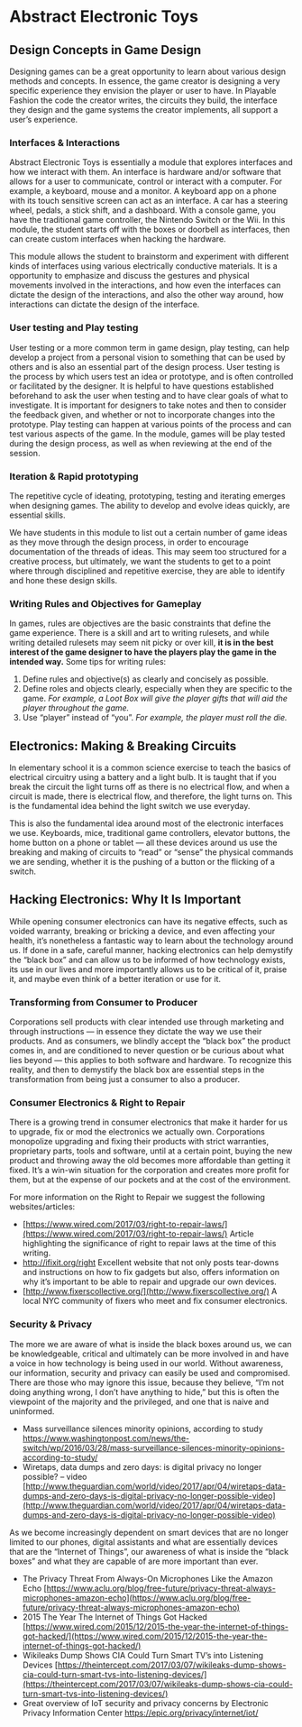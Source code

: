 # Abstract Electronic Toys

## Design Concepts in Game Design
Designing games can be a great opportunity to learn about various design methods and concepts. In essence, the game creator is designing a very specific experience they envision the player or user to have. In Playable Fashion the code the creator writes, the circuits they build, the interface they design and the game systems the creator implements, all support a user’s experience. 

### Interfaces & Interactions
Abstract Electronic Toys is essentially a module that explores interfaces and how we interact with them. An interface is hardware and/or software that allows for a user to communicate, control or interact with a computer. For example, a keyboard, mouse and a monitor. A keyboard app on a phone with its touch sensitive screen can act as an interface. A car has a steering wheel, pedals, a stick shift, and a dashboard. With a console game, you have the traditional game controller, the Nintendo Switch or the Wii. In this module, the student starts off with the boxes or doorbell as interfaces, then can create custom interfaces when hacking the hardware. 

This module allows the student to brainstorm and experiment with different kinds of interfaces using various electrically conductive materials. It is a opportunity to emphasize and discuss the gestures and physical movements involved in the interactions, and how even the interfaces can dictate the design of the interactions, and also the other way around, how interactions can dictate the design of the interface. 

### User testing and Play testing
User testing or a more common term in game design, play testing, can help develop a project from a personal vision to something that can be used by others and is also an essential part of the design process. User testing is the process by which users test an idea or prototype, and is often controlled or facilitated by the designer. It is helpful to have questions established beforehand to ask the user when testing and to have clear goals of what to investigate. It is important for designers to take notes and then to consider the feedback given, and whether or not to incorporate changes into the prototype.  Play testing can happen at various points of the process and can test various aspects of the game. In the module, games will be play tested during the design process, as well as when reviewing at the end of the session. 

### Iteration & Rapid prototyping
The repetitive cycle of ideating, prototyping, testing and iterating emerges when designing games. The ability to develop and evolve ideas quickly, are essential skills. 

We have students in this module to list out a certain number of game ideas as they move through the design process, in order to encourage documentation of the threads of ideas. This may seem too structured for a creative process, but ultimately, we want the students to get to a point where through disciplined and repetitive exercise, they are able to identify and hone these design skills.  

### Writing Rules and Objectives for Gameplay
In games, rules are objectives are the basic constraints that define the game experience. There is a skill and art to writing rulesets, and while writing detailed rulesets may seem nit picky or over kill, **it is in the best interest of the game designer to have the players play the game in the intended way.**  Some tips for writing rules: 

1. Define rules and objective(s) as clearly and concisely as possible. 
2. Define roles and objects clearly, especially when they are specific to the game. *For example, a Loot Box will give the player gifts that will aid the player throughout the game.* 
3. Use “player” instead of “you”. *For example, the player must roll the die.* 

## Electronics: Making & Breaking Circuits

In elementary school it is a common science exercise to teach the basics of electrical circuitry using a battery and a light bulb. It is taught that if you break the circuit the light turns off as there is no electrical flow, and when a circuit is made, there is electrical flow, and therefore, the light turns on. This is the fundamental idea behind the light switch we use everyday. 

This is also the fundamental idea around most of the electronic interfaces we use. Keyboards, mice, traditional game controllers, elevator buttons, the home button on a phone or tablet — all these devices around us use the breaking and making of circuits to “read” or “sense” the physical commands we are sending, whether it is the pushing of a button or the flicking of a switch. 


## Hacking Electronics: Why It Is Important
While opening consumer electronics can have its negative effects, such as voided warranty, breaking or bricking a device, and even affecting your health, it’s nonetheless a fantastic way to learn about the technology around us. If done in a safe, careful manner, hacking electronics can help demystify the “black box” and can allow us to be informed of how technology exists, its use in our lives and more importantly allows us to be critical of it, praise it, and maybe even think of a better iteration or use for it.

### Transforming from Consumer to Producer
Corporations sell products with clear intended use through marketing and through instructions — in essence they dictate the way we use their products. And as consumers, we blindly accept the “black box” the product comes in, and are conditioned to never question or be curious about what lies beyond — this applies to both software and hardware. To recognize this reality, and then to demystify the black box are essential steps in the transformation from being just a consumer to also a producer. 

### Consumer Electronics & Right to Repair
There is a growing trend in consumer electronics that make it harder for us to upgrade, fix or mod the electronics we actually own. Corporations monopolize upgrading and fixing their products with strict warranties, proprietary parts, tools and software, until at a certain point, buying the new product and throwing away the old becomes more affordable than getting it fixed. It’s a win-win situation for the corporation and creates more profit for them, but at the expense of our pockets and at the cost of the environment. 

For more information on the Right to Repair we suggest the following websites/articles: 

- [https://www.wired.com/2017/03/right-to-repair-laws/](https://www.wired.com/2017/03/right-to-repair-laws/) Article highlighting the significance of right to repair laws at the time of this writing. 
- http://ifixit.org/right Excellent website that not only posts tear-downs and instructions on how to fix gadgets but also, offers information on why it’s important to be able to repair and upgrade our own devices. 
- [http://www.fixerscollective.org/](http://www.fixerscollective.org/) A local NYC community of fixers who meet and fix consumer electronics. 

### Security & Privacy
The more we are aware of what is inside the black boxes around us, we can be knowledgeable, critical and ultimately can be more involved in and have a voice in how technology is being used in our world. Without awareness, our information, security and privacy can easily be used and compromised. There are those who may ignore this issue, because they believe, “I’m not doing anything wrong, I don’t have anything to hide,” but this is often the viewpoint of the majority and the privileged, and one that is naive and uninformed. 

- Mass surveillance silences minority opinions, according to study [https://www.washingtonpost.com/news/the-switch/wp/2016/03/28/mass-surveillance-silences-minority-opinions-according-to-study/ ](https://www.washingtonpost.com/news/the-switch/wp/2016/03/28/mass-surveillance-silences-minority-opinions-according-to-study/ )
- Wiretaps, data dumps and zero days: is digital privacy no longer possible? – video [http://www.theguardian.com/world/video/2017/apr/04/wiretaps-data-dumps-and-zero-days-is-digital-privacy-no-longer-possible-video](http://www.theguardian.com/world/video/2017/apr/04/wiretaps-data-dumps-and-zero-days-is-digital-privacy-no-longer-possible-video)

As we become increasingly dependent on smart devices that are no longer limited to our phones, digital assistants and what are essentially devices that are the “Internet of Things”, our awareness of what is inside the “black boxes” and what they are capable of are more important than ever.  

- The Privacy Threat From Always-On Microphones Like the Amazon Echo [https://www.aclu.org/blog/free-future/privacy-threat-always-microphones-amazon-echo](https://www.aclu.org/blog/free-future/privacy-threat-always-microphones-amazon-echo)
- 2015 The Year The Internet of Things Got Hacked [https://www.wired.com/2015/12/2015-the-year-the-internet-of-things-got-hacked/](https://www.wired.com/2015/12/2015-the-year-the-internet-of-things-got-hacked/)
- Wikileaks Dump Shows CIA Could Turn Smart TV’s into Listening Devices [https://theintercept.com/2017/03/07/wikileaks-dump-shows-cia-could-turn-smart-tvs-into-listening-devices/](https://theintercept.com/2017/03/07/wikileaks-dump-shows-cia-could-turn-smart-tvs-into-listening-devices/)
- Great overview of IoT security and privacy concerns by Electronic Privacy Information Center [https://epic.org/privacy/internet/iot/ ](https://epic.org/privacy/internet/iot/ )